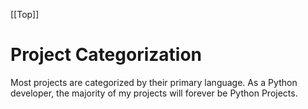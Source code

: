 [[Top]]

# Project Categorization

Most projects are categorized by their primary language. As a Python developer, the majority of my projects will forever be Python Projects.

